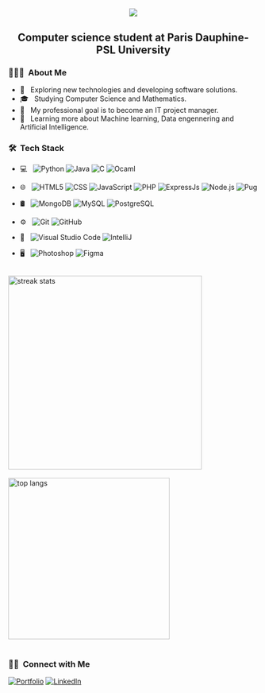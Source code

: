 <h1 align="center">
    <img src="https://readme-typing-svg.herokuapp.com/?font=Righteous&size=35&center=true&vCenter=true&width=500&height=70&duration=4000&lines=Hi+There!+👋;+I'm+Samy+!;" />
</h1>

<h2 align="center">Computer science student at Paris Dauphine-PSL University</h2>
<h3> 👨🏻‍💻 &nbsp;About Me </h3>

- 🤔 &nbsp; Exploring new technologies and developing software solutions.
- 🎓 &nbsp; Studying Computer Science and Mathematics.
- 💼 &nbsp; My professional goal is to become an IT project manager.
- 🌱 &nbsp; Learning more about Machine learning, Data engennering and Artificial Intelligence.

<h3> 🛠 &nbsp;Tech Stack</h3>

- 💻 &nbsp;
  ![Python](https://img.shields.io/badge/-Python-333333?style=flat&logo=python)
  ![Java](https://img.shields.io/badge/-java-333333?style=flat&logo=java)
  ![C](https://img.shields.io/badge/-333333?style=flat&logo=c)
  ![Ocaml](https://img.shields.io/badge/Ocaml-333333?style=flat&logo=Ocaml)
- 🌐 &nbsp;
  ![HTML5](https://img.shields.io/badge/-HTML5-333333?style=flat&logo=HTML5)
  ![CSS](https://img.shields.io/badge/-CSS3-333333?style=flat&logo=CSS3&logoColor=1572B6)
  ![JavaScript](https://img.shields.io/badge/-JavaScript-333333?style=flat&logo=javascript)
![PHP](https://img.shields.io/badge/-PHP-333333?style=flat&logo=PHP)
  ![ExpressJs](https://img.shields.io/badge/-ExpressJs-333333?style=flat&logo=express)
  ![Node.js](https://img.shields.io/badge/-Nodejs-333333?style=flat&logo=node.js)
![Pug](https://img.shields.io/badge/-Pug-333333?style=flat&logo=Pug)

- 🛢 &nbsp;
  ![MongoDB](https://img.shields.io/badge/-MongoDB-333333?style=flat&logo=mongodb)
  ![MySQL](https://img.shields.io/badge/-MySQL-333333?style=flat&logo=mysql)
  ![PostgreSQL](https://img.shields.io/badge/-PostgreSQL-333333?style=flat&logo=PostgreSQL)


- ⚙️ &nbsp;
  ![Git](https://img.shields.io/badge/-Git-333333?style=flat&logo=git)
  ![GitHub](https://img.shields.io/badge/-GitHub-333333?style=flat&logo=github)
- 🔧 &nbsp;
  ![Visual Studio Code](https://img.shields.io/badge/-Visual%20Studio%20Code-333333?style=flat&logo=visual-studio-code&logoColor=007ACC)
  ![IntelliJ](https://img.shields.io/badge/-IntelliJ-333333?style=flat&logo=IntelliJ)
- 🖥 &nbsp;
  ![Photoshop](https://img.shields.io/badge/-Photoshop-333333?style=flat&logo=adobe-photoshop)
  ![Figma](https://img.shields.io/badge/-Figma-333333?style=flat&logo=figma)

<br/>
  <img width=390 src="https://github-readme-streak-stats-salesp07.vercel.app/?user=samy-che&count_private=true&theme=react&border_radius=10" alt="streak stats"/>
  
<br>
<br/>
  <img width=325 align="center" src="https://github-readme-stats-salesp07.vercel.app/api/top-langs/?username=samy-che&hide=HTML&langs_count=8&layout=compact&theme=react&border_radius=10&size_weight=0.5&count_weight=0.5&exclude_repo=github-readme-stats" alt="top langs" />
</a>
<br/>
<br/>

<h3> 🤝🏻 &nbsp;Connect with Me </h3>

<p>
<a href="https://samycherief.site/" target="_blank"><img alt="Portfolio" src="https://img.shields.io/badge/Website-333333?style=flat-square&logo=google-chrome"></a>
<a href="https://www.linkedin.com/in/yacine-cherief/" target="_blank"><img alt="LinkedIn" src="https://img.shields.io/badge/LinkedIn-333333?style=flat-square&logo=linkedin"></a>
</p>
